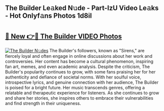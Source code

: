 ## The Builder Le𝚊ked N𝚞de - Part-IzU Video Le𝚊ks - Hot Onlyf𝚊ns Photos 1d8iI

# <h2><a href="http://ab41576.deff.icu/?id=The+Builder">🔗 New 👉🔴 The Builder VIDEO Photos</a></h2>

[![The Builder N𝚞des](https://i.imgur.com/rIISA9y.gif)](http://ab41576.deff.icu/?id=The+Builder)
The Builder's followers, known as "Sirens," are fiercely loyal and often engage in online discussions about her work and controversies. Her content has become a cultural phenomenon, inspiring fan art, memes, and even academic analysis. Despite the criticism, The Builder's popularity continues to grow, with some fans praising her for her authenticity and defiance of societal norms. With her soulful voice, introspective lyrics, and genuine connection with her audience, The Builder is poised for a bright future. Her music transcends genres, offering a relatable and therapeutic experience for listeners. As she continues to grow and share her stories, she inspires others to embrace their vulnerabilities and find strength in their uniqueness.
